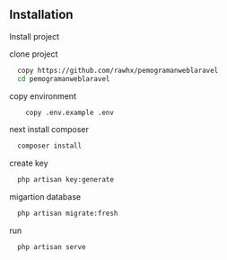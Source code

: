 
## Installation

Install project

clone project 
```bash
  copy https://github.com/rawhx/pemogramanweblaravel
  cd pemogramanweblaravel
```
copy environment 
```bash
    copy .env.example .env
```
next install composer
```bash
  composer install
```
create key
```bash
  php artisan key:generate
```
migartion database
```bash
  php artisan migrate:fresh
```
run
```bash
  php artisan serve
```
    